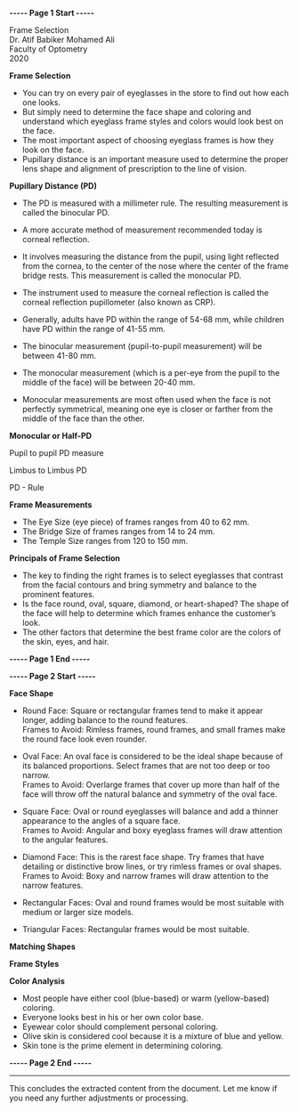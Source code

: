 

**----- Page 1 Start -----**

Frame Selection  
Dr. Atif Babiker Mohamed Ali  
Faculty of Optometry  
2020

**Frame Selection**

- You can try on every pair of eyeglasses in the store to find out how each one looks.
- But simply need to determine the face shape and coloring and understand which eyeglass frame styles and colors would look best on the face.
- The most important aspect of choosing eyeglass frames is how they look on the face.
- Pupillary distance is an important measure used to determine the proper lens shape and alignment of prescription to the line of vision.

**Pupillary Distance (PD)**

- The PD is measured with a millimeter rule. The resulting measurement is called the binocular PD.
- A more accurate method of measurement recommended today is corneal reflection.
- It involves measuring the distance from the pupil, using light reflected from the cornea, to the center of the nose where the center of the frame bridge rests. This measurement is called the monocular PD.
- The instrument used to measure the corneal reflection is called the corneal reflection pupillometer (also known as CRP).

- Generally, adults have PD within the range of 54-68 mm, while children have PD within the range of 41-55 mm.
- The binocular measurement (pupil-to-pupil measurement) will be between 41-80 mm.
- The monocular measurement (which is a per-eye from the pupil to the middle of the face) will be between 20-40 mm.
- Monocular measurements are most often used when the face is not perfectly symmetrical, meaning one eye is closer or farther from the middle of the face than the other.

**Monocular or Half-PD**

Pupil to pupil PD measure

Limbus to Limbus PD

PD - Rule

**Frame Measurements**

- The Eye Size (eye piece) of frames ranges from 40 to 62 mm.
- The Bridge Size of frames ranges from 14 to 24 mm.
- The Temple Size ranges from 120 to 150 mm.

**Principals of Frame Selection**

- The key to finding the right frames is to select eyeglasses that contrast from the facial contours and bring symmetry and balance to the prominent features.
- Is the face round, oval, square, diamond, or heart-shaped? The shape of the face will help to determine which frames enhance the customer’s look.
- The other factors that determine the best frame color are the colors of the skin, eyes, and hair.

**----- Page 1 End -----**

**----- Page 2 Start -----**

**Face Shape**

- Round Face: Square or rectangular frames tend to make it appear longer, adding balance to the round features.  
  Frames to Avoid: Rimless frames, round frames, and small frames make the round face look even rounder.

- Oval Face: An oval face is considered to be the ideal shape because of its balanced proportions. Select frames that are not too deep or too narrow.  
  Frames to Avoid: Overlarge frames that cover up more than half of the face will throw off the natural balance and symmetry of the oval face.

- Square Face: Oval or round eyeglasses will balance and add a thinner appearance to the angles of a square face.  
  Frames to Avoid: Angular and boxy eyeglass frames will draw attention to the angular features.

- Diamond Face: This is the rarest face shape. Try frames that have detailing or distinctive brow lines, or try rimless frames or oval shapes.  
  Frames to Avoid: Boxy and narrow frames will draw attention to the narrow features.

- Rectangular Faces: Oval and round frames would be most suitable with medium or larger size models.

- Triangular Faces: Rectangular frames would be most suitable.

**Matching Shapes**

**Frame Styles**

**Color Analysis**

- Most people have either cool (blue-based) or warm (yellow-based) coloring.
- Everyone looks best in his or her own color base.
- Eyewear color should complement personal coloring.
- Olive skin is considered cool because it is a mixture of blue and yellow.
- Skin tone is the prime element in determining coloring.

**----- Page 2 End -----**

---

This concludes the extracted content from the document. Let me know if you need any further adjustments or processing.
